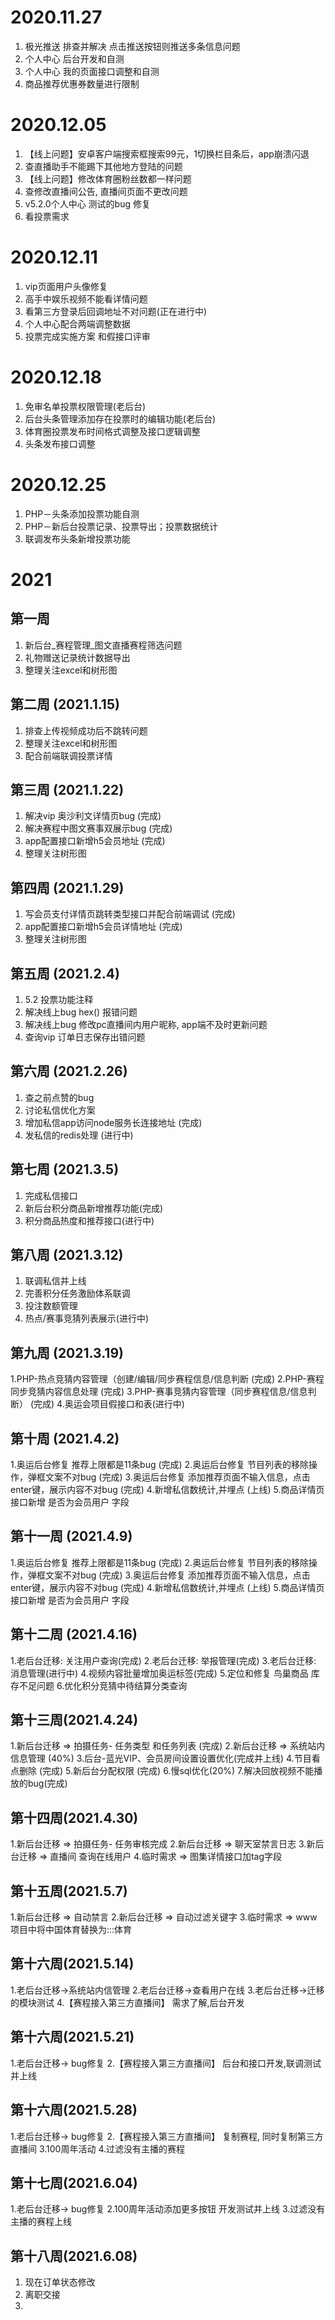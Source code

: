 # 2020.11.27
1. 极光推送 排查并解决 点击推送按钮则推送多条信息问题
2. 个人中心 后台开发和自测
3. 个人中心 我的页面接口调整和自测
4. 商品推荐优惠券数量进行限制

# 2020.12.05
1. 【线上问题】安卓客户端搜索框搜索99元，1切换栏目条后，app崩溃闪退
2. 查直播助手不能踢下其他地方登陆的问题
3. 【线上问题】修改体育圈粉丝数都一样问题
4. 查修改直播间公告, 直播间页面不更改问题
5. v5.2.0个人中心 测试的bug 修复
6. 看投票需求


# 2020.12.11
1. vip页面用户头像修复
2. 高手中娱乐视频不能看详情问题
3. 看第三方登录后回调地址不对问题(正在进行中)
4. 个人中心配合两端调整数据
5. 投票完成实施方案 和假接口评审

# 2020.12.18
1. 免审名单投票权限管理(老后台)
2. 后台头条管理添加存在投票时的编辑功能(老后台)
3. 体育圈投票发布时间格式调整及接口逻辑调整
4. 头条发布接口调整

# 2020.12.25
1. PHP－头条添加投票功能自测
2. PHP－新后台投票记录、投票导出；投票数据统计
3. 联调发布头条新增投票功能

# 2021

## 第一周
1. 新后台_赛程管理_图文直播赛程筛选问题
2. 礼物赠送记录统计数据导出
3. 整理关注excel和树形图

## 第二周 (2021.1.15)
1. 排查上传视频成功后不跳转问题
2. 整理关注excel和树形图
3. 配合前端联调投票详情

## 第三周 (2021.1.22)
1. 解决vip 奥沙利文详情页bug   (完成)
2. 解决赛程中图文赛事双展示bug  (完成)
3. app配置接口新增h5会员地址   (完成)
4. 整理关注树形图

## 第四周 (2021.1.29)
1. 写会员支付详情页跳转类型接口并配合前端调试 (完成)
2. app配置接口新增h5会员详情地址  (完成)
3. 整理关注树形图

## 第五周 (2021.2.4)
1. 5.2 投票功能注释
2. 解决线上bug  hex() 报错问题
3. 解决线上bug  修改pc直播间内用户昵称, app端不及时更新问题
4. 查询vip 订单日志保存出错问题   

## 第六周 (2021.2.26)
1. 查之前点赞的bug
2. 讨论私信优化方案
3. 增加私信app访问node服务长连接地址 (完成)
4. 发私信的redis处理  (进行中)


## 第七周 (2021.3.5)
1. 完成私信接口
2. 新后台积分商品新增推荐功能(完成)
3. 积分商品热度和推荐接口(进行中)

## 第八周 (2021.3.12)
1. 联调私信并上线
2. 完善积分任务激励体系联调
3. 投注数额管理 
4. 热点/赛事竞猜列表展示(进行中)

## 第九周 (2021.3.19)
1.PHP-热点竞猜内容管理（创建/编辑/同步赛程信息/信息判断 (完成)
2.PHP-赛程同步竞猜内容信息处理                (完成)
3.PHP-赛事竞猜内容管理（同步赛程信息/信息判断） (完成)
4.奥运会项目假接口和表(进行中)

## 第十周 (2021.4.2)
1.奥运后台修复 推荐上限都是11条bug (完成)
2.奥运后台修复 节目列表的移除操作，弹框文案不对bug (完成)
3.奥运后台修复 添加推荐页面不输入信息，点击enter键，展示内容不对bug (完成)
4.新增私信数统计,并埋点 (上线)
5.商品详情页接口新增 是否为会员用户 字段


## 第十一周 (2021.4.9)
1.奥运后台修复 推荐上限都是11条bug (完成)
2.奥运后台修复 节目列表的移除操作，弹框文案不对bug (完成)
3.奥运后台修复 添加推荐页面不输入信息，点击enter键，展示内容不对bug (完成)
4.新增私信数统计,并埋点 (上线)
5.商品详情页接口新增 是否为会员用户 字段


## 第十二周 (2021.4.16)
1.老后台迁移: 关注用户查询(完成)
2.老后台迁移: 举报管理(完成)
3.老后台迁移: 消息管理(进行中)
4.视频内容批量增加奥运标签(完成)
5.定位和修复 鸟巢商品 库存不足问题
6.优化积分竞猜中待结算分类查询 

## 第十三周(2021.4.24)
1.新后台迁移 => 拍摄任务- 任务类型 和任务列表 (完成)
2.新后台迁移 => 系统站内信息管理 (40%)
3.后台-蓝光VIP、会员房间设置设置优化(完成并上线)
4.节目看点删除   (完成)
5.新后台分配权限 (完成)
6.慢sql优化(20%)
7.解决回放视频不能播放的bug(完成)	

## 第十四周(2021.4.30)
1.新后台迁移 => 拍摄任务- 任务审核完成
2.新后台迁移 => 聊天室禁言日志
3.新后台迁移 => 直播间 查询在线用户
4.临时需求   => 图集详情接口加tag字段

## 第十五周(2021.5.7)
1.新后台迁移 => 自动禁言
2.新后台迁移 => 自动过滤关键字
3.临时需求   => www项目中将中国体育替换为:::体育



## 第十六周(2021.5.14)
1.老后台迁移->系统站内信管理
2.老后台迁移->查看用户在线
3.老后台迁移->迁移的模块测试
4.【赛程接入第三方直播间】 需求了解,后台开发

## 第十六周(2021.5.21)
1.老后台迁移-> bug修复
2.【赛程接入第三方直播间】 后台和接口开发,联调测试并上线


## 第十六周(2021.5.28)
1.老后台迁移-> bug修复
2.【赛程接入第三方直播间】 复制赛程, 同时复制第三方直播间
3.100周年活动
4.过滤没有主播的赛程


## 第十七周(2021.6.04)
1.老后台迁移-> bug修复
2.100周年活动添加更多按钮   开发测试并上线
3.过滤没有主播的赛程上线


## 第十八周(2021.6.08)
1. 现在订单状态修改
2. 离职交接
3.
